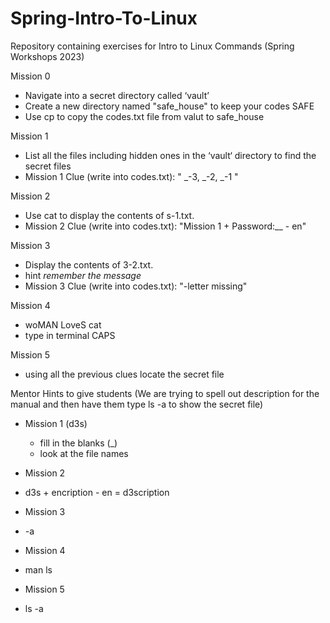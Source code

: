 # Spring-Intro-To-Linux
Repository containing exercises for Intro to Linux Commands (Spring Workshops 2023)

Mission 0
- Navigate into a secret directory called ‘vault’
- Create a new directory named "safe_house" to keep your codes SAFE
- Use cp to copy the codes.txt file from valut to safe_house

Mission 1
- List all the files including hidden ones in the ‘vault‘ directory to find the secret files
- Mission 1 Clue (write into codes.txt): " _-3, _-2, _-1 "

Mission 2
- Use cat to display the contents of s-1.txt.
- Mission 2 Clue (write into codes.txt): "Mission 1 + Password:__ - en"

Mission 3
- Display the contents of 3-2.txt.
- hint *remember the message*
- Mission 3 Clue (write into codes.txt): "-letter missing"

Mission 4
- woMAN LoveS cat
- type in terminal CAPS

Mission 5
- using all the previous clues locate the secret file

Mentor Hints to give students (We are trying to spell out description for the manual and then have them type ls -a to show the secret file)
- Mission 1 (d3s)
  - fill in the blanks (_)
  - look at the file names

- Mission 2
- d3s + encription - en = d3scription

- Mission 3
- -a

- Mission 4
- man ls

- Mission 5
- ls -a
